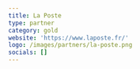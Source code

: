 ```yaml
---
title: La Poste
type: partner
category: gold
website: 'https://www.laposte.fr/'
logo: /images/partners/la-poste.png
socials: []
---
```


